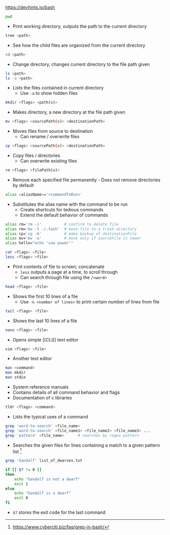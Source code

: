 https://devhints.io/bash

```bash
pwd
``` 
- Print working directory, outputs the path to the current directory
```bash
tree <path>
```
- See how the child files are organized from the current directory
```bash
cd <path>
```
- Change directory, changes current directory to the file path given
```bash
ls <path>
ls -a <path>
```
- Lists the files contained in current directory
	- Use `-a` to show hidden files
```bash
mkdir <flags> <path(s)>
```
- Makes directory, a new directory at the file path given
```bash
mv <flags> <sourcePath(s)> <destinationPath>
```
- Moves files from source to destination
	- Can rename / overwrite files
```bash
cp <flags> <sourcePath(s)> <destinationPath>
```
- Copy files / directories
	- Can overwrite existing files
```bash
rm <flags> <filePath(s)>
```
- Remove each specified file permanently
		- Does not remove directories by default
```bash
alias <aliasName>='<commandToRun>'
```
- Substitutes the alias name with the command to be run
	- Create shortcuts for tedious commands
	- Extend the default behavior of commands
```bash
alias rm='rm -i'          # confirm to delete file
alias rm='mv -t -/.tash'  # move file to a trash directory
alias cp='cp -b'          # make backup of destinationFile
alias mv='mv -u'          # move only if sourceFile is newer
alias hello="echo 'cow power'"
```

```bash
cat <flags> <file>
less <flags> <file>
```
- Print contents of file to screen; concatenate
	- `less` outputs a page at a time, to scroll through
	- Can search through file using the `/<word>` 
```bash
head <flags> <file>
```
- Shows the first 10 lines of a file
	- Use `-n <number of lines>` to print certain number of lines from file
```bash
tail <flags> <file>
```
- Shows the last 10 lines of a file
```bash
nano <flags> <file>
```
- Opens simple [[CLI]] text editor
```bash
vim <flags> <file>
```
- Another text editor
```bash
man <command>
man mkdir
man stdio
```
- System reference manuals
- Contains details of all command behavior and flags
- Documentation of c libraries
```bash
tldr <flags> <command>
```
- Lists the typical uses of a command

```bash
grep 'word-to-search' <file_name>
grep 'word-to-search' <file_name1> <file_name2> <file_name3> ...
grep 'pattern' <file_name>      # searches by regex pattern
```
- Searches the given files for lines containing a match to a given pattern list [^1]

```bash
grep 'Gandalf' list_of_dwarves.txt 

if [[ $? != 0 ]] 
then 
	echo "Gandalf is not a dwarf" 
	exit 1 
else 
	echo "Gandalf is a dwarf" 
	exit 0 
fi
```
- `$?` stores the exit code for the last command

[^1]: https://www.cyberciti.biz/faq/grep-in-bash/